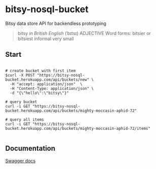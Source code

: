 # bitsy-nosql-bucket

Bitsy data store API for backendless prototyping

> bitsy
> _in British English_
> (ˈbɪtsɪ)
> ADJECTIVE
> Word forms: bitsier or bitsiest
> informal
> very small

## Start

```

# create bucket with first item
$curl -X POST "https://bitsy-nosql-bucket.herokuapp.com/api/buckets/new" \
  -H "accept: application/json"  \
  -H "Content-Type: application/json" \
  -d "{\"hello\":\"bitsy\"}"

# query bucket
curl -i GET "https://bitsy-nosql-bucket.herokuapp.com/api/buckets/mighty-moccasin-aphid-72"

# query all items
curl -i GET "https://bitsy-nosql-bucket.herokuapp.com/api/buckets/mighty-moccasin-aphid-72/items"


```

## Documentation

[Swagger docs](https://bitsy-nosql-bucket.herokuapp.com/)
